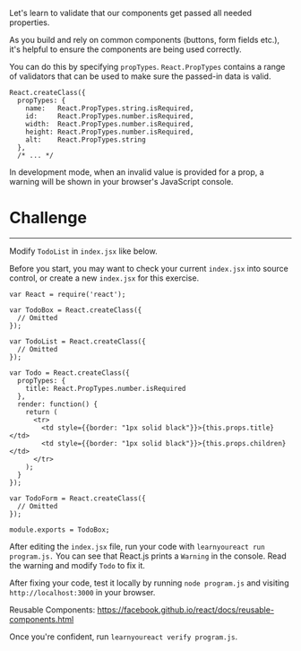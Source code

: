 Let's learn to validate that our components get passed all needed properties.

As you build and rely on common components (buttons, form fields etc.), it's
helpful to ensure the components are being used correctly.

You can do this by specifying `propTypes`. `React.PropTypes` contains a range
of validators that can be used to make sure the passed-in data is valid.

```
React.createClass({
  propTypes: {
    name:   React.PropTypes.string.isRequired,
    id:     React.PropTypes.number.isRequired,
    width:  React.PropTypes.number.isRequired,
    height: React.PropTypes.number.isRequired,
    alt:    React.PropTypes.string
  },
  /* ... */
```

In development mode, when an invalid value is provided for a prop, a warning
will be shown in your browser's JavaScript console.


# Challenge
---

Modify `TodoList` in `index.jsx` like below. 

Before you start, you may want to check your current `index.jsx` into source
control, or create a new `index.jsx` for this exercise.


```
var React = require('react');

var TodoBox = React.createClass({
  // Omitted
});

var TodoList = React.createClass({
  // Omitted
});

var Todo = React.createClass({
  propTypes: {
    title: React.PropTypes.number.isRequired
  },
  render: function() {
    return (
      <tr>
        <td style={{border: "1px solid black"}}>{this.props.title}</td>
        <td style={{border: "1px solid black"}}>{this.props.children}</td>
      </tr>
    );
  }
});

var TodoForm = React.createClass({
  // Omitted
});

module.exports = TodoBox;
```

After editing the `index.jsx` file, run your code with `learnyoureact run program.js.`
You can see that React.js prints a `Warning` in the console.
Read the warning and modify `Todo` to fix it.

After fixing your code, test it locally by running `node program.js` and
visiting `http://localhost:3000` in your browser.

Reusable Components: https://facebook.github.io/react/docs/reusable-components.html

Once you're confident, run `learnyoureact verify program.js`.
